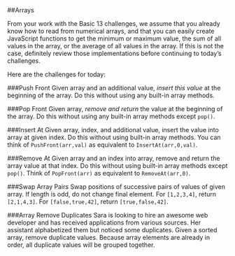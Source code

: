 ##Arrays

From your work with the Basic 13 challenges, we assume that you already know how to read from numerical arrays, and that you can easily create JavaScript functions to get the minimum or maximum value, the sum of all values in the array, or the average of all values in the array. If this is not the case, definitely review those implementations before continuing to today’s challenges.

Here are the challenges for today:

###Push Front
Given array and an additional value, *insert this value* at the beginning of the array. Do this without using any built-in array methods.

###Pop Front
Given array, *remove and return* the value at the beginning of the array. Do this without using any built-in array methods except `pop()`.

###Insert At
Given array, index, and additional value, insert the value into array at given index. Do this without using built-in array methods. You can think of `PushFront(arr,val)` as equivalent to `InsertAt(arr,0,val)`.

###Remove At
Given array and an index into array, remove and return the array value at that index. Do this without using built-in array methods except `pop()`. Think of `PopFront(arr)` as equivalent to `RemoveAt(arr,0)`.

###Swap Array Pairs
Swap positions of successive pairs of values of given array. If length is odd, do not change final element. For `[1,2,3,4]`, return `[2,1,4,3]`. For `[false,true,42]`, return `[true,false,42]`.

###Array Remove Duplicates
Sara is looking to hire an awesome web developer and has received applications from various sources. Her assistant alphabetized them but noticed some duplicates. Given a sorted array, remove duplicate values. Because array elements are already in order, all duplicate values will be grouped together.
